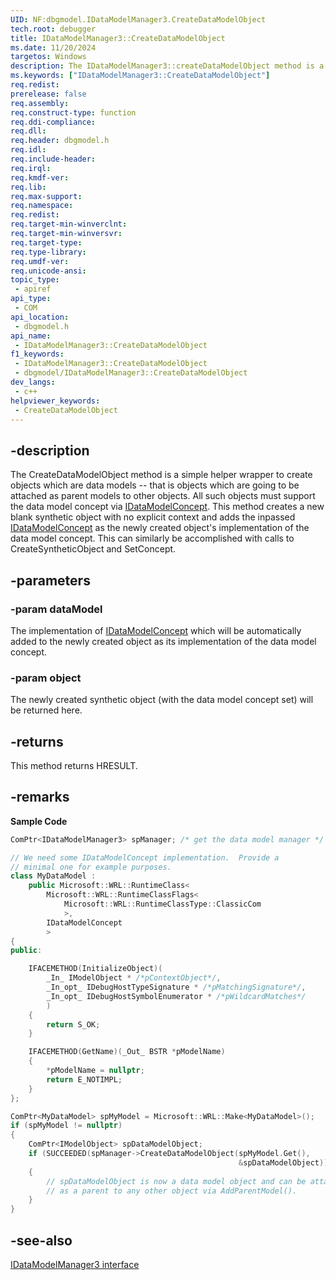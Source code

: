 ```yaml
---
UID: NF:dbgmodel.IDataModelManager3.CreateDataModelObject
tech.root: debugger
title: IDataModelManager3::CreateDataModelObject
ms.date: 11/20/2024
targetos: Windows
description: The IDataModelManager3::createDataModelObject method is a simple helper wrapper for creating objects that are data models.
ms.keywords: ["IDataModelManager3::CreateDataModelObject"]
req.redist:
prerelease: false
req.assembly: 
req.construct-type: function
req.ddi-compliance: 
req.dll: 
req.header: dbgmodel.h
req.idl: 
req.include-header: 
req.irql: 
req.kmdf-ver: 
req.lib: 
req.max-support: 
req.namespace: 
req.redist: 
req.target-min-winverclnt: 
req.target-min-winversvr: 
req.target-type: 
req.type-library: 
req.umdf-ver: 
req.unicode-ansi: 
topic_type:
 - apiref
api_type:
 - COM
api_location:
 - dbgmodel.h
api_name:
 - IDataModelManager3::CreateDataModelObject
f1_keywords:
 - IDataModelManager3::CreateDataModelObject
 - dbgmodel/IDataModelManager3::CreateDataModelObject
dev_langs:
 - c++
helpviewer_keywords:
 - CreateDataModelObject
---
```


## -description

The CreateDataModelObject method is a simple helper wrapper to create objects which are data models -- that is objects which are going to be attached as parent models to other objects. All such objects must support the data model concept via [IDataModelConcept](nn-dbgmodel-idatamodelconcept.md). This method creates a new blank synthetic object with no explicit context and adds the inpassed [IDataModelConcept](nn-dbgmodel-idatamodelconcept.md) as the newly created object's implementation of the data model concept. This can similarly be accomplished with calls to CreateSyntheticObject and SetConcept.

## -parameters

### -param dataModel

The implementation of [IDataModelConcept](nn-dbgmodel-idatamodelconcept.md) which will be automatically added to the newly created object as its implementation of the data model concept.

### -param object

The newly created synthetic object (with the data model concept set) will be returned here.

## -returns

This method returns HRESULT.

## -remarks

**Sample Code**

```cpp
ComPtr<IDataModelManager3> spManager; /* get the data model manager */

// We need some IDataModelConcept implementation.  Provide a 
// minimal one for example purposes.
class MyDataModel :
    public Microsoft::WRL::RuntimeClass<
        Microsoft::WRL::RuntimeClassFlags<
            Microsoft::WRL::RuntimeClassType::ClassicCom
            >,
        IDataModelConcept
        >
{
public:

    IFACEMETHOD(InitializeObject)(
        _In_ IModelObject * /*pContextObject*/, 
        _In_opt_ IDebugHostTypeSignature * /*pMatchingSignature*/, 
        _In_opt_ IDebugHostSymbolEnumerator * /*pWildcardMatches*/
        )
    {
        return S_OK;
    }

    IFACEMETHOD(GetName)(_Out_ BSTR *pModelName)
    {
        *pModelName = nullptr;
        return E_NOTIMPL;
    }
};

ComPtr<MyDataModel> spMyModel = Microsoft::WRL::Make<MyDataModel>();
if (spMyModel != nullptr)
{
    ComPtr<IModelObject> spDataModelObject;
    if (SUCCEEDED(spManager->CreateDataModelObject(spMyModel.Get(),
                                                   &spDataModelObject)))
    {
        // spDataModelObject is now a data model object and can be attached
        // as a parent to any other object via AddParentModel().
    }
}
```

## -see-also

[IDataModelManager3 interface](nn-dbgmodel-idatamodelmanager3.md)